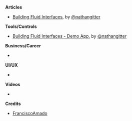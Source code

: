 **Articles**

* [Building Fluid Interfaces](https://medium.com/@nathangitter/building-fluid-interfaces-ios-swift-9732bb934bf5), by [@nathangitter](https://twitter.com/nathangitter)

**Tools/Controls**

* [Building Fluid Interfaces - Demo App](https://github.com/nathangitter/fluid-interfaces), by [@nathangitter](https://twitter.com/nathangitter)

**Business/Career**

* 

**UI/UX**

* 

**Videos**

* 

**Credits**

* [FranciscoAmado](https://github.com/FranciscoAmado)
